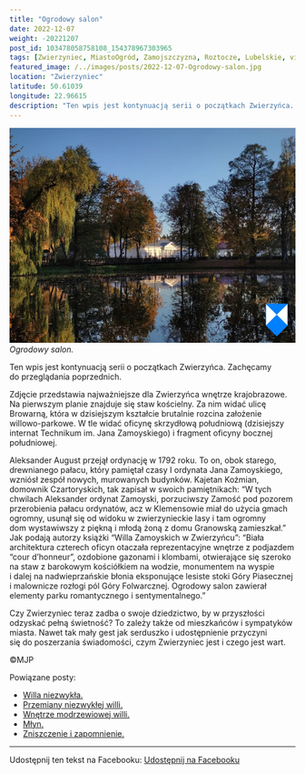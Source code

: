 ```yaml
---
title: "Ogrodowy salon"
date: 2022-12-07
weight: -20221207
post_id: 103478058758108_154378967303965
tags: [Zwierzyniec, MiastoOgród, Zamojszczyzna, Roztocze, Lubelskie, villarestituta, turystyka, dziedzictwo, zabytki, krajobrazy, kościoły]
featured_image: /../images/posts/2022-12-07-Ogrodowy-salon.jpg
location: "Zwierzyniec"
latitude: 50.61039
longitude: 22.96615
description: "Ten wpis jest kontynuacją serii o początkach Zwierzyńca. Zachęcamy do przeglądania poprzednich...."
---
```


![Ogrodowy salon.](/images/posts/2022-12-07-Ogrodowy-salon.jpg)
*Ogrodowy salon.*

Ten wpis jest kontynuacją serii o początkach Zwierzyńca. Zachęcamy do przeglądania poprzednich.

Zdjęcie przedstawia najważniejsze dla Zwierzyńca wnętrze krajobrazowe. Na pierwszym planie znajduje się staw kościelny. Za nim widać ulicę Browarną, która w dzisiejszym kształcie brutalnie rozcina założenie willowo-parkowe. W tle widać oficynę skrzydłową południową (dzisiejszy internat Technikum im. Jana Zamoyskiego) i fragment oficyny bocznej południowej.

Aleksander August przejął ordynację w 1792 roku. To on, obok starego, drewnianego pałacu, który pamiętał czasy I ordynata Jana Zamoyskiego, wzniósł zespół nowych, murowanych budynków.
Kajetan Koźmian, domownik Czartoryskich, tak zapisał w swoich pamiętnikach:
“W tych chwilach Aleksander ordynat Zamoyski, porzuciwszy Zamość pod pozorem przerobienia pałacu ordynatów, acz w Klemensowie miał do użycia gmach ogromny, usunął się od widoku w zwierzynieckie lasy i tam ogromny dom wystawiwszy z piękną i młodą żoną z domu Granowską zamieszkał.”
Jak podają autorzy książki “Willa Zamoyskich w Zwierzyńcu”:
“Biała architektura czterech oficyn otaczała reprezentacyjne wnętrze z podjazdem “cour d’honneur”, ozdobione gazonami i klombami, otwierające się szeroko na staw z barokowym kościółkiem na wodzie, monumentem na wyspie i dalej na nadwieprzańskie błonia eksponujące lesiste stoki Góry Piasecznej i malownicze rozłogi pól Góry Folwarcznej. Ogrodowy salon zawierał elementy parku romantycznego i sentymentalnego.”

Czy Zwierzyniec teraz zadba o swoje dziedzictwo, by w przyszłości odzyskać pełną świetność?
To zależy także od mieszkańców i sympatyków miasta.
Nawet tak mały gest jak serduszko i udostępnienie przyczyni się do poszerzania świadomości, czym Zwierzyniec jest i czego jest wart.



©MJP

Powiązane posty:
- [Willa niezwykła.](/posts/Willa-niezwykla)
- [Przemiany niezwykłej willi.](/posts/Przemiany-niezwyklej-willi)
- [Wnętrze modrzewiowej willi.](/posts/Wnetrze-modrzewiowej-willi)
- [Młyn.](/posts/Mlyn)
- [Zniszczenie i zapomnienie.](/posts/Zniszczenie-i-zapomnienie)


---

Udostępnij ten tekst na Facebooku:
[Udostępnij na Facebooku](https://www.facebook.com/sharer/sharer.php?u=https://stowarzyszeniewachniewskiej.pl/posts/Ogrodowy-salon)

<script type="application/ld+json">
{
  "@context": "https://schema.org",
  "@type": "BlogPosting",
  "headline": "Ogrodowy salon.",
  "datePublished": "2022-12-07",
  "dateModified": "2022-12-07",
  "author": {
    "@type": "Person",
    "name": "Michał Jan Patyk"
  },
  "publisher": {
    "@type": "Organization",
    "name": "Stowarzyszenie im. Aleksandry Wachniewskiej",
    "logo": {
      "@type": "ImageObject",
      "url": "https://stowarzyszeniewachniewskiej.pl/images/logo/logo.svg"
    }
  },
  "mainEntityOfPage": {
    "@type": "WebPage",
    "@id": "https://stowarzyszeniewachniewskiej.pl/posts/Ogrodowy-salon"
  },
  "image": {
    "@type": "ImageObject",
    "url": "https://stowarzyszeniewachniewskiej.pl/images/posts/2022-12-07-Ogrodowy-salon.jpg"
  },
  "articleSection": "Dziedzictwo Kulturowe i Zabytki",
  "keywords": "Zwierzyniec, MiastoOgród, Zamojszczyzna, Roztocze, Lubelskie, villarestituta, turystyka, dziedzictwo, zabytki, krajobrazy, kościoły",
  "wordCount": 234,
  "articleBody": "Ten wpis jest kontynuacją serii o początkach Zwierzyńca. Zachęcamy do przeglądania poprzednich.\n\nZdjęcie przedstawia najważniejsze dla Zwierzyńca wnętrze krajobrazowe. Na pierwszym planie znajduje się staw kościelny. Za nim widać ulicę Browarną, która w dzisiejszym kształcie brutalnie rozcina założenie willowo-parkowe. W tle widać oficynę skrzydłową południową (dzisiejszy internat Technikum im. Jana Zamoyskiego) i fragment oficyny bocznej południowej.\n\nAleksander August przejął ordynację w 1792 roku. To on, obok starego, drewnianego pałacu, który pamiętał czasy I ordynata Jana Zamoyskiego, wzniósł zespół nowych, murowanych budynków.\nKajetan Koźmian, domownik Czartoryskich, tak zapisał w swoich pamiętnikach:\n“W tych chwilach Aleksander ordynat Zamoyski, porzuciwszy Zamość pod pozorem przerobienia pałacu ordynatów, acz w Klemensowie miał do użycia gmach ogromny, usunął się od widoku w zwierzynieckie lasy i tam ogromny dom wystawiwszy z piękną i młodą żoną z domu Granowską zamieszkał.”\nJak podają autorzy książki “Willa Zamoyskich w Zwierzyńcu”:\n“Biała architektura czterech oficyn otaczała reprezentacyjne wnętrze z podjazdem “cour d’honneur”, ozdobione gazonami i klombami, otwierające się szeroko na staw z barokowym kościółkiem na wodzie, monumentem na wyspie i dalej na nadwieprzańskie błonia eksponujące lesiste stoki Góry Piasecznej i malownicze rozłogi pól Góry Folwarcznej. Ogrodowy salon zawierał elementy parku romantycznego i sentymentalnego.”\n\nCzy Zwierzyniec teraz zadba o swoje dziedzictwo, by w przyszłości odzyskać pełną świetność?\nTo zależy także od mieszkańców i sympatyków miasta. \nNawet tak mały gest jak serduszko i udostępnienie przyczyni się do poszerzania świadomości, czym Zwierzyniec jest i czego jest wart.\n \n          \n\n©MJP",
  "description": "Odkryj piękno Zwierzyńca i jego zabytki.",
  "copyrightHolder": {
    "@type": "Person",
    "name": "Michał Jan Patyk"
  }
}
</script>
<script type="application/ld+json">
{
  "@context": "https://schema.org",
  "@type": "BreadcrumbList",
  "itemListElement": [
    {
      "@type": "ListItem",
      "position": 1,
      "name": "Home",
      "item": "https://stowarzyszeniewachniewskiej.pl"
    },
    {
      "@type": "ListItem",
      "position": 2,
      "name": "posts",
      "item": "https://stowarzyszeniewachniewskiej.pl/posts"
    },
    {
      "@type": "ListItem",
      "position": 3,
      "name": "Ogrodowy salon.",
      "item": "https://stowarzyszeniewachniewskiej.pl/posts/Ogrodowy-salon"
    }
  ]
}
</script>

